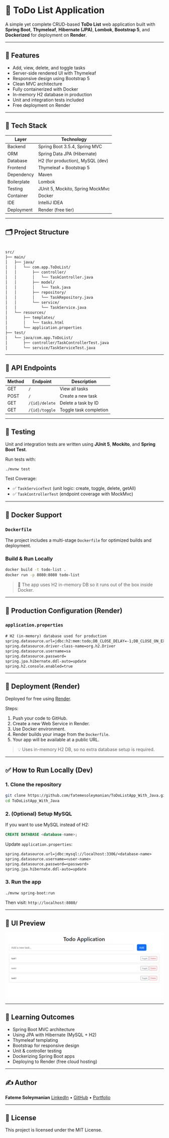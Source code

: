 # 📝 ToDo List Application

A simple yet complete CRUD-based **ToDo List** web application built with **Spring Boot**, **Thymeleaf**, **Hibernate (JPA)**, **Lombok**, **Bootstrap 5**, and **Dockerized** for deployment on **Render**.  

---

## 📌 Features

- Add, view, delete, and toggle tasks
- Server-side rendered UI with Thymeleaf
- Responsive design using Bootstrap 5
- Clean MVC architecture
- Fully containerized with Docker
- In-memory H2 database in production
- Unit and integration tests included
- Free deployment on Render

---

## 🧱 Tech Stack

| Layer        | Technology                      |
|--------------|----------------------------------|
| Backend      | Spring Boot 3.5.4, Spring MVC    |
| ORM          | Spring Data JPA (Hibernate)      |
| Database     | H2 (for production), MySQL (dev) |
| Frontend     | Thymeleaf + Bootstrap 5          |
| Dependency   | Maven                            |
| Boilerplate  | Lombok                           |
| Testing      | JUnit 5, Mockito, Spring MockMvc |
| Container    | Docker                           |
| IDE          | IntelliJ IDEA                    |
| Deployment   | Render (free tier)               |

---

## 🗂️ Project Structure

```

src/
├── main/
│   ├── java/
│   │   └── com.app.ToDoList/
│   │       ├── controller/
│   │       │   └── TaskController.java
│   │       ├── model/
│   │       │   └── Task.java
│   │       ├── repository/
│   │       │   └── TaskRepository.java
│   │       └── service/
│   │           └── TaskService.java
│   └── resources/
│       ├── templates/
│       │   └── tasks.html
│       └── application.properties
├── test/
│   └── java/com.app.ToDoList/
│       ├── controller/TaskControllerTest.java
│       └── service/TaskServiceTest.java

````

---

## 📄 API Endpoints

| Method | Endpoint            | Description               |
|--------|---------------------|---------------------------|
| GET    | `/`                 | View all tasks            |
| POST   | `/`                 | Create a new task         |
| GET    | `/{id}/delete`      | Delete a task by ID       |
| GET    | `/{id}/toggle`      | Toggle task completion    |

---

## 🧪 Testing

Unit and integration tests are written using **JUnit 5**, **Mockito**, and **Spring Boot Test**.

Run tests with:

```bash
./mvnw test
````

Test Coverage:

* ✅ `TaskServiceTest` (unit logic: create, toggle, delete, getAll)
* ✅ `TaskControllerTest` (endpoint coverage with MockMvc)

---

## 🐳 Docker Support

### `Dockerfile`

The project includes a multi-stage `Dockerfile` for optimized builds and deployment.

### Build & Run Locally

```bash
docker build -t todo-list .
docker run -p 8080:8080 todo-list
```

> 🐳 The app uses H2 in-memory DB so it runs out of the box inside Docker.

---

## 🔧 Production Configuration (Render)

### `application.properties`

```properties
# H2 (in-memory) database used for production
spring.datasource.url=jdbc:h2:mem:todo;DB_CLOSE_DELAY=-1;DB_CLOSE_ON_EXIT=FALSE
spring.datasource.driver-class-name=org.h2.Driver
spring.datasource.username=sa
spring.datasource.password=
spring.jpa.hibernate.ddl-auto=update
spring.h2.console.enabled=true
```

---

## 🚀 Deployment (Render)

Deployed for free using [Render](https://render.com).

Steps:

1. Push your code to GitHub.
2. Create a new Web Service in Render.
3. Use Docker environment.
4. Render builds your image from the `Dockerfile`.
5. Your app will be available at a public URL.

> 💡 Uses in-memory H2 DB, so no extra database setup is required.

---

## ✅ How to Run Locally (Dev)

### 1. Clone the repository

```bash
git clone https://github.com/fatemesoleymanian/ToDoListApp_With_Java.git
cd ToDoListApp_With_Java
```

### 2. (Optional) Setup MySQL

If you want to use MySQL instead of H2:

```sql
CREATE DATABASE <database-name>;
```

Update `application.properties`:

```properties
spring.datasource.url=jdbc:mysql://localhost:3306/<database-name>
spring.datasource.username=<user-name>
spring.datasource.password=<password>
spring.jpa.hibernate.ddl-auto=update
```

### 3. Run the app

```bash
./mvnw spring-boot:run
```

Then visit: `http://localhost:8080/`

---

## 📸 UI Preview

![img.png](img.png)

---

## 🧠 Learning Outcomes

* Spring Boot MVC architecture
* Using JPA with Hibernate (MySQL + H2)
* Thymeleaf templating
* Bootstrap for responsive design
* Unit & controller testing
* Dockerizing Spring Boot apps
* Deploying to Render (free cloud hosting)

---

## ✍️ Author

**Fateme Soleymanian**
[LinkedIn](https://www.linkedin.com/in/fateme-soleymanian-b2713a225) • [GitHub](https://github.com/fatemesoleymanian) • [Portfolio](https://dark-cake-0993.on.fleek.co/)

---

## 🪪 License

This project is licensed under the MIT License.
